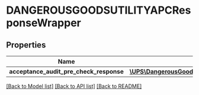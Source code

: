 # DANGEROUSGOODSUTILITYAPCResponseWrapper

## Properties
Name | Type | Description | Notes
------------ | ------------- | ------------- | -------------
**acceptance_audit_pre_check_response** | [**\UPS\DangerousGoods\DangerousGoods\AcceptanceAuditPreCheckResponse**](AcceptanceAuditPreCheckResponse.md) |  | 

[[Back to Model list]](../../README.md#documentation-for-models) [[Back to API list]](../../README.md#documentation-for-api-endpoints) [[Back to README]](../../README.md)

